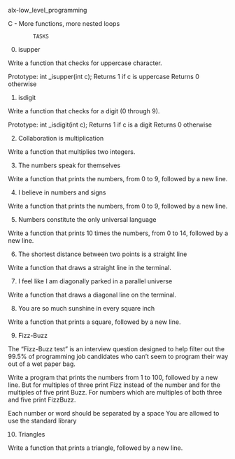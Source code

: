 alx-low_level_programming

C - More functions, more nested loops

			TASKS

0. isupper

Write a function that checks for uppercase character.

Prototype: int _isupper(int c);
Returns 1 if c is uppercase
Returns 0 otherwise


1. isdigit

Write a function that checks for a digit (0 through 9).

Prototype: int _isdigit(int c);
Returns 1 if c is a digit
Returns 0 otherwise


2. Collaboration is multiplication

Write a function that multiplies two integers.


3. The numbers speak for themselves

Write a function that prints the numbers, from 0 to 9, followed by a new line.


4. I believe in numbers and signs

Write a function that prints the numbers, from 0 to 9, followed by a new line.


5. Numbers constitute the only universal language

Write a function that prints 10 times the numbers, from 0 to 14, followed by a new line.


6. The shortest distance between two points is a straight line

Write a function that draws a straight line in the terminal.


7. I feel like I am diagonally parked in a parallel universe

Write a function that draws a diagonal line on the terminal.

8. You are so much sunshine in every square inch

Write a function that prints a square, followed by a new line.


9. Fizz-Buzz

The “Fizz-Buzz test” is an interview question designed to help filter out the 99.5% of programming job candidates who can’t seem to program their way out of a wet paper bag.

Write a program that prints the numbers from 1 to 100, followed by a new line. But for multiples of three print Fizz instead of the number and for the multiples of five print Buzz. For numbers which are multiples of both three and five print FizzBuzz.

Each number or word should be separated by a space
You are allowed to use the standard library


10. Triangles

Write a function that prints a triangle, followed by a new line.

